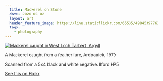 ```yaml
---
  title: Mackerel on Stone
  date: 2020-05-02
  layout: art
  header_feature_image: https://live.staticflickr.com/65535/49845397763_68eaeb090a_k.jpg
  tags: 
    - photography
---
```


[![Mackerel caught in West Loch Tarbert, Argyll](https://live.staticflickr.com/65535/49845397763_68eaeb090a_k.jpg)](https://live.staticflickr.com/65535/49845397763_68eaeb090a_k.jpg)

A Mackerel caught from a feather lure, Ardpatrick, 1979

Scanned from a 5x4 black and white negative. Ilford HP5


[See this on Flickr](https://flic.kr/p/2iWEGaH)
